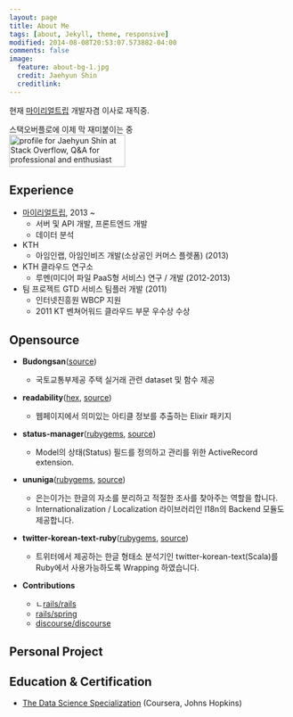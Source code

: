 ```yaml
---
layout: page
title: About Me
tags: [about, Jekyll, theme, responsive]
modified: 2014-08-08T20:53:07.573882-04:00
comments: false
image:
  feature: about-bg-1.jpg
  credit: Jaehyun Shin
  creditlink:
---
```


현재 [마이리얼트립](https://www.myrealtrip.com) 개발자겸 이사로 재직중.

스택오버플로에 이제 막 재미붙이는 중  
<a href="http://stackoverflow.com/users/1306187/jaehyun-shin">
<img src="http://stackoverflow.com/users/flair/1306187.png" width="208" height="58" alt="profile for Jaehyun Shin at Stack Overflow, Q&amp;A for professional and enthusiast programmers" title="profile for Jaehyun Shin at Stack Overflow, Q&amp;A for professional and enthusiast programmers">
</a>


## Experience

* [마이리얼트립](https://www.myrealtrip.com), 2013 ~
  - 서버 및 API 개발, 프론트엔드 개발
  - 데이터 분석
* KTH
  - 아임인랩, 아임인비즈 개발(소상공인 커머스 플렛폼) (2013)
* KTH 클라우드 연구소
  - 루멘(미디어 파일 PaaS형 서비스) 연구 / 개발 (2012-2013)
* 팀 프로젝트 GTD 서비스 팀플러 개발 (2011)
  - 인터넷진흥원 WBCP 지원
  - 2011 KT 벤쳐어워드 클라우드 부문 우수상 수상


## Opensource
* **Budongsan**([source](https://github.com/keepcosmos/budongsan))
  * 국토교통부제공 주택 실거래 관련 dataset 및 함수 제공
* **readability**([hex](https://hex.pm/packages/readability), [source](https://github.com/keepcosmos/readability))
  * 웹페이지에서 의미있는 아티클 정보를 추출하는 Elixir 패키지
* **status-manager**([rubygems](https://rubygems.org/gems/status-manager), [source](https://github.com/keepcosmos/status-manager))
  * Model의 상태(Status) 필드를 정의하고 관리를 위한 ActiveRecord extension.
* **ununiga**([rubygems](https://rubygems.org/gems/ununiga), [source](https://github.com/keepcosmos/ununiga))
  * 은는이가는 한글의 자소를 분리하고 적절한 조사를 찾아주는 역할을 합니다.
  * Internationalization / Localization 라이브러리인 I18n의 Backend 모듈도 제공합니다.
* **twitter-korean-text-ruby**([rubygems](https://rubygems.org/gems/twitter-korean-text-ruby), [source](https://github.com/keepcosmos/twitter-korean-text-ruby))
  * 트위터에서 제공하는 한글 형태소 분석기인 twitter-korean-text(Scala)를 Ruby에서 사용가능하도록 Wrapping 하였습니다.


* **Contributions**
	* ㄴ[rails/rails](http://contributors.rubyonrails.org/contributors/jaehyun-shin/commits)
	* [rails/spring](https://github.com/rails/spring/pulls?q=is%3Apr+is%3Amerged+author%3Akeepcosmos)
	* [discourse/discourse](https://github.com/discourse/discourse/pulls?utf8=%E2%9C%93&q=is%3Apr+is%3Amerged+author%3Akeepcosmos+)

## Personal Project
<!-- * [와프](https://www.whatisyourproblem.kr) -->

## Education & Certification
* [The Data Science Specialization](https://www.coursera.org/account/accomplishments/specialization/certificate/WK66NMAX97AL) (Coursera, Johns Hopkins)
